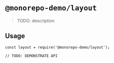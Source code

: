 # `@monorepo-demo/layout`

> TODO: description

## Usage

```
const layout = require('@monorepo-demo/layout');

// TODO: DEMONSTRATE API
```
